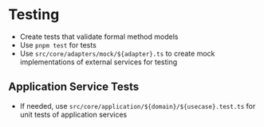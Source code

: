 # Testing

- Create tests that validate formal method models
- Use `pnpm test` for tests
- Use `src/core/adapters/mock/${adapter}.ts` to create mock implementations of external services for testing

## Application Service Tests

- If needed, use `src/core/application/${domain}/${usecase}.test.ts` for unit tests of application services
